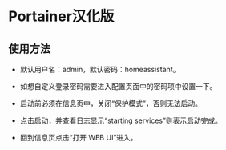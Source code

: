# Portainer汉化版

## 使用方法

- 默认用户名：admin，默认密码：homeassistant。

- 如想自定义登录密码需要进入配置页面中的密码项中设置一下。

- 启动前必须在信息页中，关闭“保护模式”，否则无法启动。

- 点击启动，并查看日志显示“starting services”则表示启动完成。

- 回到信息页点击“打开 WEB UI”进入。
